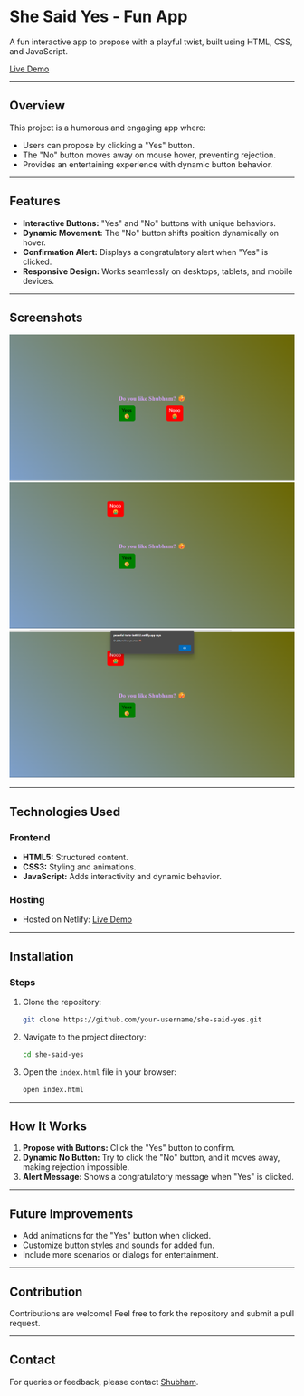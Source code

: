 # She Said Yes - Fun App

A fun interactive app to propose with a playful twist, built using HTML, CSS, and JavaScript.

[Live Demo](https://peaceful-torte-be8832.netlify.app/)

---

## Overview
This project is a humorous and engaging app where:
- Users can propose by clicking a "Yes" button.
- The "No" button moves away on mouse hover, preventing rejection.
- Provides an entertaining experience with dynamic button behavior.

---

## Features
- **Interactive Buttons:** "Yes" and "No" buttons with unique behaviors.
- **Dynamic Movement:** The "No" button shifts position dynamically on hover.
- **Confirmation Alert:** Displays a congratulatory alert when "Yes" is clicked.
- **Responsive Design:** Works seamlessly on desktops, tablets, and mobile devices.

---

## Screenshots
![Screenshot 1](./Screenshots/ss1.png)
![Screenshot 2](./Screenshots/ss2.png)
![Screenshot 3](./Screenshots/ss3.png)

---

## Technologies Used

### Frontend
- **HTML5:** Structured content.
- **CSS3:** Styling and animations.
- **JavaScript:** Adds interactivity and dynamic behavior.

### Hosting
- Hosted on Netlify: [Live Demo](https://peaceful-torte-be8832.netlify.app/)

---

## Installation

### Steps
1. Clone the repository:
   ```bash
   git clone https://github.com/your-username/she-said-yes.git
   ```

2. Navigate to the project directory:
   ```bash
   cd she-said-yes
   ```

3. Open the `index.html` file in your browser:
   ```bash
   open index.html
   ```

---

## How It Works
1. **Propose with Buttons:** Click the "Yes" button to confirm.
2. **Dynamic No Button:** Try to click the "No" button, and it moves away, making rejection impossible.
3. **Alert Message:** Shows a congratulatory message when "Yes" is clicked.

---

## Future Improvements
- Add animations for the "Yes" button when clicked.
- Customize button styles and sounds for added fun.
- Include more scenarios or dialogs for entertainment.

---

## Contribution
Contributions are welcome! Feel free to fork the repository and submit a pull request.

---

## Contact
For queries or feedback, please contact [Shubham](mailto:shubhamjaishu@gmail.com).

